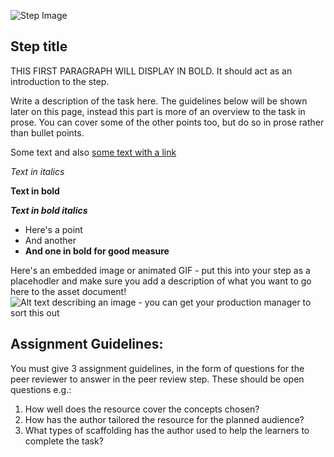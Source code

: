 ![Step Image](https://s3-eu-west-1.amazonaws.com/rpf-futurelearn/placeholder.png)

## Step title

THIS FIRST PARAGRAPH WILL DISPLAY IN BOLD. It should act as an introduction to the step.

Write a description of the task here. The guidelines below will be shown later on this page, instead this part is more of an overview to the task in prose. You can cover some of the other points too, but do so in prose rather than bullet points.

Some text and also [some text with a link](https://google.com)

*Text in italics*

**Text in bold**

***Text in bold italics***

+ Here's a point
+ And another
+ **And one in bold for good measure**

Here's an embedded image or animated GIF - put this into your step as a placehodler and make sure you add a description of what you want to go here to the asset document!
![Alt text describing an image - you can get your production manager to sort this out](https://s3-eu-west-1.amazonaws.com/rpf-futurelearn/placeholder.png)

## Assignment Guidelines:

You must give 3 assignment guidelines, in the form of questions for the peer reviewer to answer in the peer review step. These should be open questions e.g.:

1. How well does the resource cover the concepts chosen?
2. How has the author tailored the resource for the planned audience?
3. What types of scaffolding has the author used to help the learners to complete the task?
